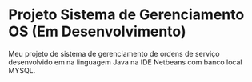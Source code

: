 # Projeto Sistema de Gerenciamento OS (Em Desenvolvimento)
Meu projeto de sistema de gerenciamento de ordens de serviço desenvolvido em na linguagem Java na IDE Netbeans com banco local MYSQL.
